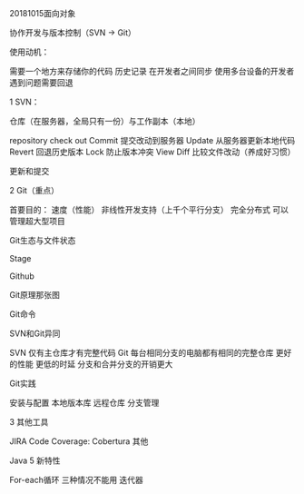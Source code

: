 20181015面向对象

协作开发与版本控制（SVN -> Git）

使用动机：

需要一个地方来存储你的代码
历史记录
在开发者之间同步
使用多台设备的开发者
遇到问题需要回退

1 SVN：

仓库（在服务器，全局只有一份）与工作副本（本地）

repository
check out
Commit 提交改动到服务器
Update 从服务器更新本地代码
Revert 回退历史版本
Lock 防止版本冲突
View Diff 比较文件改动（养成好习惯）

更新和提交


2 Git（重点）

首要目的：
速度（性能）
非线性开发支持（上千个平行分支）
完全分布式
可以管理超大型项目

Git生态与文件状态

Stage

Github

Git原理那张图

Git命令

SVN和Git异同

SVN 仅有主仓库才有完整代码
Git 每台相同分支的电脑都有相同的完整仓库 更好的性能 更低的时延 分支和合并分支的开销更大

Git实践

安装与配置
本地版本库
远程仓库
分支管理

3 其他工具

JIRA
Code Coverage: Cobertura
其他

Java 5 新特性

For-each循环 三种情况不能用
迭代器

